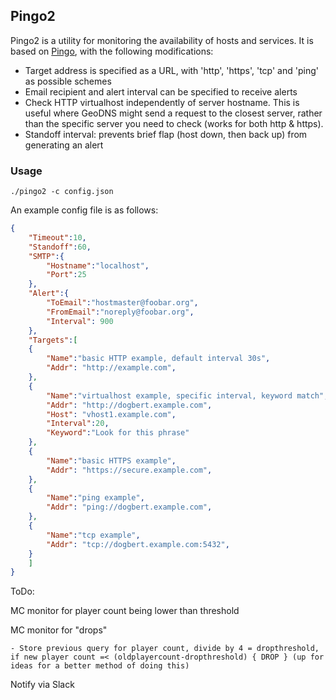 ## Pingo2

Pingo2 is a utility for monitoring the availability of hosts and services. It is based on [Pingo](https://github.com/orcheus/pingo), with the following modifications:

- Target address is specified as a URL, with 'http', 'https', 'tcp' and 'ping' as possible schemes
- Email recipient and alert interval can be specified to receive alerts
- Check HTTP virtualhost independently of server hostname. This is useful where GeoDNS might send a request to the closest
  server, rather than the specific server you need to check (works for both http & https).
- Standoff interval: prevents brief flap (host down, then back up) from generating an alert


### Usage

```
./pingo2 -c config.json
```

An example config file is as follows:

```json
{
	"Timeout":10,
	"Standoff":60,
	"SMTP":{
		"Hostname":"localhost",
		"Port":25
	},
	"Alert":{
		"ToEmail":"hostmaster@foobar.org",
		"FromEmail":"noreply@foobar.org",
		"Interval": 900
	},
	"Targets":[
	{
		"Name":"basic HTTP example, default interval 30s",
		"Addr": "http://example.com",
	},
	{
		"Name":"virtualhost example, specific interval, keyword match",
		"Addr": "http://dogbert.example.com",
		"Host": "vhost1.example.com",
		"Interval":20,
		"Keyword":"Look for this phrase"
	},
	{
		"Name":"basic HTTPS example",
		"Addr": "https://secure.example.com",
	},
	{
		"Name":"ping example",
		"Addr": "ping://dogbert.example.com",
	},
	{
		"Name":"tcp example",
		"Addr": "tcp://dogbert.example.com:5432",
	}
	]
}
```
ToDo:

MC monitor for player count being lower than threshold

MC monitor for "drops"

	- Store previous query for player count, divide by 4 = dropthreshold, if new player count =< (oldplayercount-dropthreshold) { DROP } (up for ideas for a better method of doing this)
	
Notify via Slack
